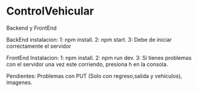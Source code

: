 # ControlVehicular
Backend y FrontEnd

BackEnd instalacion:
1: npm install.
2: npm start.
3: Debe de iniciar correctamente el servidor

FrontEnd Instalacion:
1: npm install.
2: npm run dev.
3: Si tienes problemas con el servidor una vez este corriendo, presiona h en la consola.

Pendientes:
Problemas con PUT (Solo con regreso,salida y vehiculos), imagenes.
